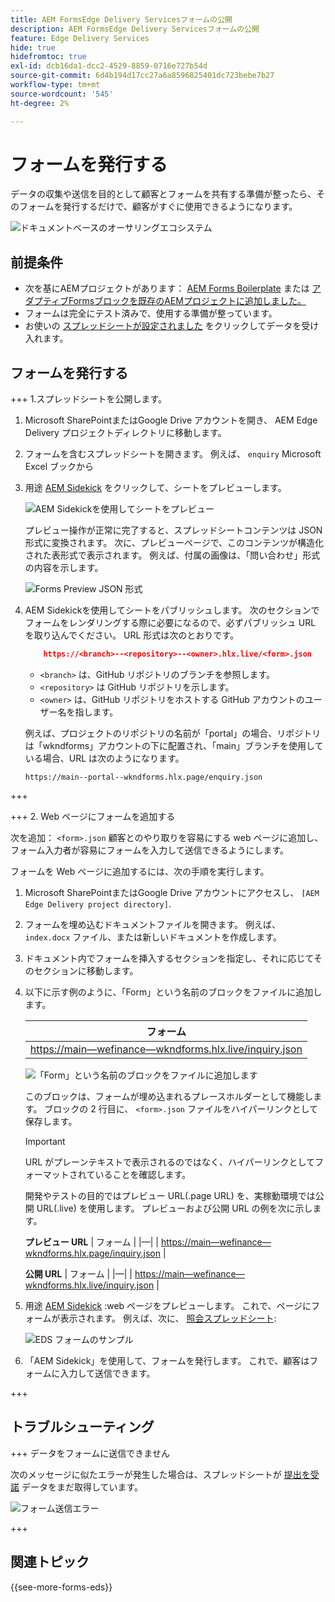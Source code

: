 ```yaml
---
title: AEM FormsEdge Delivery Servicesフォームの公開
description: AEM FormsEdge Delivery Servicesフォームの公開
feature: Edge Delivery Services
hide: true
hidefromtoc: true
exl-id: dcb16da1-dcc2-4529-8859-0716e727b54d
source-git-commit: 6d4b194d17cc27a6a8596825401dc723bebe7b27
workflow-type: tm+mt
source-wordcount: '545'
ht-degree: 2%

---
```


# フォームを発行する

データの収集や送信を目的として顧客とフォームを共有する準備が整ったら、そのフォームを発行するだけで、顧客がすぐに使用できるようになります。

![ドキュメントベースのオーサリングエコシステム](/help/edge/assets/document-based-authoring-workflow-publish-form.png)

## 前提条件

* 次を基にAEMプロジェクトがあります： [AEM Forms Boilerplate](/help/edge/docs/forms/tutorial.md#create-a-new-aem-project-pre-configured-with-adaptive-forms-block) または [アダプティブFormsブロックを既存のAEMプロジェクトに追加しました。](/help/edge/docs/forms/tutorial.md#add-adaptive-forms-block-to-your-existing-aem-project)
* フォームは完全にテスト済みで、使用する準備が整っています。
* お使いの [スプレッドシートが設定されました](/help/edge/docs/forms/submit-forms.md) をクリックしてデータを受け入れます。


## フォームを発行する

+++ 1.スプレッドシートを公開します。

1. Microsoft SharePointまたはGoogle Drive アカウントを開き、 AEM Edge Delivery プロジェクトディレクトリに移動します。

1. フォームを含むスプレッドシートを開きます。 例えば、 `enquiry` Microsoft Excel ブックから

1. 用途 [AEM Sidekick](https://www.aem.live/developer/tutorial#preview-and-publish-your-content) をクリックして、シートをプレビューします。

   ![AEM Sidekickを使用してシートをプレビュー](/help/edge/assets/preview-form.png)

   プレビュー操作が正常に完了すると、スプレッドシートコンテンツは JSON 形式に変換されます。 次に、プレビューページで、このコンテンツが構造化された表形式で表示されます。 例えば、付属の画像は、「問い合わせ」形式の内容を示します。

   ![Forms Preview JSON 形式](/help/edge/assets/forms-preview-json-format.png)

1. AEM Sidekickを使用してシートをパブリッシュします。 次のセクションでフォームをレンダリングする際に必要になるので、必ずパブリッシュ URL を取り込んでください。 URL 形式は次のとおりです。


   ```JSON
       https://<branch>--<repository>--<owner>.hlx.live/<form>.json
   ```

   * `<branch>` は、GitHub リポジトリのブランチを参照します。
   * `<repository>` は GitHub リポジトリを示します。
   * `<owner>` は、GitHub リポジトリをホストする GitHub アカウントのユーザー名を指します。

   例えば、プロジェクトのリポジトリの名前が「portal」の場合、リポジトリは「wkndforms」アカウントの下に配置され、「main」ブランチを使用している場合、URL は次のようになります。

   `https://main--portal--wkndforms.hlx.page/enquiry.json`

+++

+++ 2. Web ページにフォームを追加する

次を追加： `<form>.json` 顧客とのやり取りを容易にする web ページに追加し、フォーム入力者が容易にフォームを入力して送信できるようにします。


フォームを Web ページに追加するには、次の手順を実行します。

1. Microsoft SharePointまたはGoogle Drive アカウントにアクセスし、 `[AEM Edge Delivery project directory]`.

1. フォームを埋め込むドキュメントファイルを開きます。 例えば、 `index.docx` ファイル、または新しいドキュメントを作成します。

1. ドキュメント内でフォームを挿入するセクションを指定し、それに応じてそのセクションに移動します。

1. 以下に示す例のように、「Form」という名前のブロックをファイルに追加します。

   | フォーム |
   |---|
   | [https://main—wefinance—wkndforms.hlx.live/inquiry.json](https://main--wefinance--wkndforms.hlx.live/enquiry.json) |

   ![「Form」という名前のブロックをファイルに追加します](/help/edge/assets/enquiry-doc-to-embed-form.png)

   このブロックは、フォームが埋め込まれるプレースホルダーとして機能します。 ブロックの 2 行目に、 `<form>.json` ファイルをハイパーリンクとして保存します。

   >[!IMPORTANT]
   >
   >
   > URL がプレーンテキストで表示されるのではなく、ハイパーリンクとしてフォーマットされていることを確認します。

   開発やテストの目的ではプレビュー URL(.page URL) を、実稼動環境では公開 URL(.live) を使用します。 プレビューおよび公開 URL の例を次に示します。

   **プレビュー URL**
| フォーム | |—| | [https://main—wefinance—wkndforms.hlx.page/inquiry.json](https://main--wefinance--wkndforms.hlx.page/enquiry.json)  |


   **公開 URL**
| フォーム | |—| | [https://main—wefinance—wkndforms.hlx.live/inquiry.json](https://main--wefinance--wkndforms.hlx.live/enquiry.json)  |

1. 用途 [AEM Sidekick](https://www.aem.live/developer/tutorial#preview-and-publish-your-content) :web ページをプレビューします。 これで、ページにフォームが表示されます。 例えば、次に、 [照会スプレッドシート](https://docs.google.com/spreadsheets/d/196lukD028RDK_evBelkOonPxC7w0l_IiJ-Yx3DvMfNk/edit#gid=0):


   ![EDS フォームのサンプル](/help/edge/assets/eds-form.png)

1. 「AEM Sidekick」を使用して、フォームを発行します。 これで、顧客はフォームに入力して送信できます。

+++

## トラブルシューティング

+++ データをフォームに送信できません

次のメッセージに似たエラーが発生した場合は、スプレッドシートが [提出を受諾](/help/edge/docs/forms/submit-forms.md) データをまだ取得しています。

![フォーム送信エラー](/help/edge/assets/form-error.png)

+++


## 関連トピック

{{see-more-forms-eds}}
